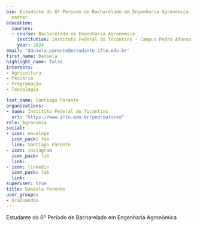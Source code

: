 ```yaml
---
bio: Estudante do 6º Período de Bacharelado em Engenharia Agronômica
  matter.
education:
  courses:
  - course: Bacharelado em Engenharia Agronômica
    institution: Instituto Federal do Tocantins - Campus Pedro Afonso
    year: 2024
email: "daniela.parente@estudante.ifto.edu.br"
first_name: Daniela
highlight_name: false
interests:
- Agricultura 
- Pecuária
- Programação
- Tecnologia

last_name: Santiago Parente
organizations:
- name: Instituto Federal do Tocantins
  url: "https://www.ifto.edu.br/pedroafonso"
role: Agronomia
social:
- icon: envelope
  icon_pack: fas
  link: Santiago Parente
- icon: instagram
  icon_pack: fab
  link: 
- icon: linkedin
  icon_pack: fab
  link: 
superuser: true
title: Daniela Parente
user_groups:
- Graduandos
---
```


Estudante do 6º Período de Bacharelado em Engenharia Agronômica